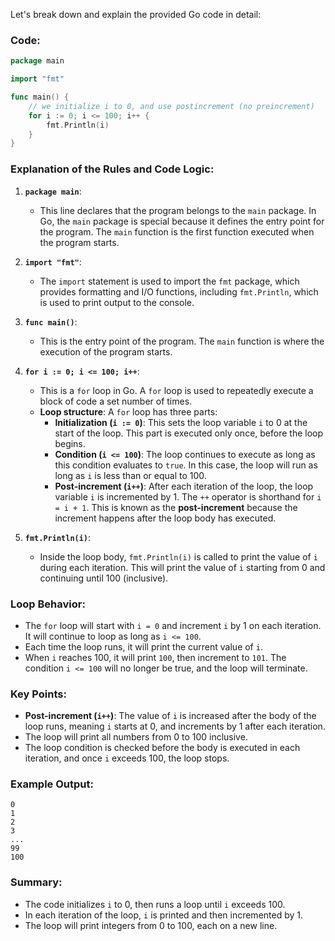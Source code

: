 Let's break down and explain the provided Go code in detail:

### Code:

```go
package main

import "fmt"

func main() {
	// we initialize i to 0, and use postincrement (no preincrement)
	for i := 0; i <= 100; i++ {
		fmt.Println(i)
	}
}
```

### **Explanation of the Rules and Code Logic**:

1. **`package main`**:
   - This line declares that the program belongs to the `main` package. In Go, the `main` package is special because it defines the entry point for the program. The `main` function is the first function executed when the program starts.

2. **`import "fmt"`**:
   - The `import` statement is used to import the `fmt` package, which provides formatting and I/O functions, including `fmt.Println`, which is used to print output to the console.

3. **`func main()`**:
   - This is the entry point of the program. The `main` function is where the execution of the program starts.

4. **`for i := 0; i <= 100; i++`**:
   - This is a `for` loop in Go. A `for` loop is used to repeatedly execute a block of code a set number of times.
   - **Loop structure**: A `for` loop has three parts:
     - **Initialization (`i := 0`)**: This sets the loop variable `i` to 0 at the start of the loop. This part is executed only once, before the loop begins.
     - **Condition (`i <= 100`)**: The loop continues to execute as long as this condition evaluates to `true`. In this case, the loop will run as long as `i` is less than or equal to 100.
     - **Post-increment (`i++`)**: After each iteration of the loop, the loop variable `i` is incremented by 1. The `++` operator is shorthand for `i = i + 1`. This is known as the **post-increment** because the increment happens after the loop body has executed.
   
5. **`fmt.Println(i)`**:
   - Inside the loop body, `fmt.Println(i)` is called to print the value of `i` during each iteration. This will print the value of `i` starting from 0 and continuing until 100 (inclusive).

### **Loop Behavior**:

- The `for` loop will start with `i = 0` and increment `i` by 1 on each iteration. It will continue to loop as long as `i <= 100`.
- Each time the loop runs, it will print the current value of `i`.
- When `i` reaches 100, it will print `100`, then increment to `101`. The condition `i <= 100` will no longer be true, and the loop will terminate.

### **Key Points**:

- **Post-increment (`i++`)**: The value of `i` is increased after the body of the loop runs, meaning `i` starts at 0, and increments by 1 after each iteration.
- The loop will print all numbers from 0 to 100 inclusive.
- The loop condition is checked before the body is executed in each iteration, and once `i` exceeds 100, the loop stops.

### **Example Output**:
```
0
1
2
3
...
99
100
```

### **Summary**:

- The code initializes `i` to 0, then runs a loop until `i` exceeds 100.
- In each iteration of the loop, `i` is printed and then incremented by 1.
- The loop will print integers from 0 to 100, each on a new line.